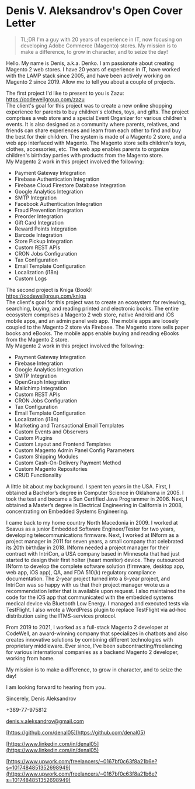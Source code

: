 # Denis V. Aleksandrov's Open Cover Letter

> TL;DR
> I'm a guy with 20 years of experience in IT, now focusing on developing Adobe Commerce (Magento) stores. My mission is to make a difference, to grow in character, and to seize the day!

Hello. My name is Denis, a.k.a. Denko. I am passionate about creating Magento 2 web stores. I have 20 years of experience in IT, have worked with the LAMP stack since 2005, and have been actively working on Magento 2 since 2019. Allow me to tell you about a couple of projects.

The first project I'd like to present to you is Zazu:  
https://codewellgroup.com/zazu  
The client's goal for this project was to create a new online shopping experience for parents to buy children's clothes, toys, and gifts. The project comprises a web store and a special Event Organizer for various children's events. It is also designed as a community where parents, relatives, and friends can share experiences and learn from each other to find and buy the best for their children.
The system is made of a Magento 2 store, and a web app interfaced with Magento. The Magento store sells children's toys, clothes, accessories, etc. The web app enables parents to organize children's birthday parties with products from the Magento store.  
My Magento 2 work in this project involved the following:
- Payment Gateway Integration
- Firebase Authentication Integration
- Firebase Cloud Firestore Database Integration
- Google Analytics Integration
- SMTP Integration
- Facebook Authentication Integration
- Fraud Prevention Integration
- Preorder Integration
- Gift Card Integration
- Reward Points Integration
- Barcode Integration
- Store Pickup Integration
- Custom REST APIs
- CRON Jobs Configuration
- Tax Configuration
- Email Template Configuration
- Localization (i18n)
- Custom Logs

The second project is Kniga (Book):  
https://codewellgroup.com/kniga  
The client's goal for this project was to create an ecosystem for reviewing, searching, buying, and reading printed and electronic books. The entire ecosystem comprises a Magento 2 web store, native Android and iOS mobile apps, and an admin panel web app. The mobile apps are loosely coupled to the Magento 2 store via Firebase. The Magento store sells paper books and eBooks. The mobile apps enable buying and reading eBooks from the Magento 2 store.  
My Magento 2 work in this project involved the following:
- Payment Gateway Integration
- Firebase Integration
- Google Analytics Integration
- SMTP Integration
- OpenGraph Integration
- Mailchimp Integration
- Custom REST APIs
- CRON Jobs Configuration
- Tax Configuration
- Email Template Configuration
- Localization (i18n)
- Marketing and Transactional Email Templates
- Custom Events and Observers
- Custom Plugins
- Custom Layout and Frontend Templates
- Custom Magento Admin Panel Config Parameters
- Custom Shipping Modules
- Custom Cash-On-Delivery Payment Method
- Custom Magento Repositories
- CRUD Functionality

A little bit about my background. I spent ten years in the USA. First, I obtained a Bachelor’s degree in Computer Science in Oklahoma in 2005. I took the test and became a Sun Certified Java Programmer in 2006. Next, I obtained a Master’s degree in Electrical Engineering in California in 2008, concentrating on Embedded Systems Engineering. 

I came back to my home country North Macedonia in 2009. I worked at Seavus as a junior Embedded Software Engineer/Tester for two years, developing telecommunications firmware. Next, I worked at INform as a project manager in 2011 for seven years, a small company that celebrated its 20th birthday in 2018. INform needed a project manager for their contract with IntriCon, a USA company based in Minnesota that had just started to design their first holter (heart monitor) device. They outsourced INform to develop the complete software solution (firmware, desktop app, web app, iOS app), QA, and FDA 510(k) regulatory compliance documentation. The 2-year project turned into a 6-year project, and IntriCon was so happy with us that their project manager wrote us a recommendation letter that is available upon request. I also maintained the code for the iOS app that communicated with the embedded systems medical device via Bluetooth Low Energy. I managed and executed tests via TestFlight. I also wrote a WordPress plugin to replace TestFlight via ad-hoc distribution using the ITMS-services protocol. 

From 2019 to 2021, I worked as a full-stack Magento 2 developer at CodeWell, an award-winning company that specializes in chatbots and also creates innovative solutions by combining different technologies with proprietary middleware. Ever since, I've been subcontracting/freelancing for various international companies as a backend Magento 2 developer, working from home.
 
My mission is to make a difference, to grow in character, and to seize the day!

I am looking forward to hearing from you.

Sincerely,
Denis Aleksandrov 

+389-77-975812

denis.v.aleksandrov@gmail.com

[https://github.com/denal05](https://github.com/denal05)

[https://www.linkedin.com/in/denal05](https://www.linkedin.com/in/denal05)

[https://www.upwork.com/freelancers/~0167bf0c63f8a21b6e?s=1017484851352698949](https://www.upwork.com/freelancers/~0167bf0c63f8a21b6e?s=1017484851352698949)

